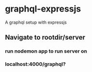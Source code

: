 # graphql-expressjs
A graphql setup with expressjs

## Navigate to rootdir/server

### run nodemon app to run server on
### localhost:4000/graphql?

